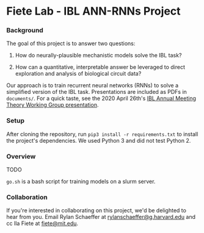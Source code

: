 # Fiete Lab - IBL ANN-RNNs Project

### Background

The goal of this project is to answer two questions:

1. How do neurally-plausible mechanistic models solve the IBL task?

2. How can a quantitative, interpretable answer be leveraged to direct 
exploration and analysis of biological circuit data?

Our approach is to train recurrent neural networks (RNNs) to solve a simplified
version of the IBL task. Presentations are included as PDFs in `documents/`.
For a quick taste, see the 2020 April 26th's [IBL Annual Meeting Theory Working Group
presentation](IBL-Annual-Meeting-Theory-WG.pdf).

### Setup
After cloning the repository, run `pip3 install -r requirements.txt` to install
the project's dependencies. We used Python 3 and did not test Python 2.

### Overview
TODO

`go.sh` is a bash script for training models on a slurm server.

### Collaboration
If you're interested in collaborating on this project, we'd be delighted to hear from you. Email Rylan Schaeffer at rylanschaeffer@g.harvard.edu and cc Ila Fiete at fiete@mit.edu.

